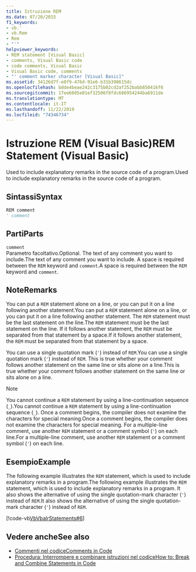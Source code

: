 ```yaml
---
title: Istruzione REM
ms.date: 07/20/2015
f1_keywords:
- vb.'
- vb.Rem
- Rem
- "'"
helpviewer_keywords:
- REM statement [Visual Basic]
- comments, Visual Basic code
- code comments, Visual Basic
- Visual Basic code, comments
- "' comment marker character [Visual Basic]"
ms.assetid: 34126d7f-e0f9-476d-91e6-b31b398615dc
ms.openlocfilehash: bdde4beae242c3175b02cd2af252babb850416f6
ms.sourcegitcommit: 17ee6605e01ef32506f8fdc686954244ba6911de
ms.translationtype: MT
ms.contentlocale: it-IT
ms.lasthandoff: 11/22/2019
ms.locfileid: "74346734"
---
```

# <a name="rem-statement-visual-basic"></a><span data-ttu-id="f222c-102">Istruzione REM (Visual Basic)</span><span class="sxs-lookup"><span data-stu-id="f222c-102">REM Statement (Visual Basic)</span></span>
<span data-ttu-id="f222c-103">Used to include explanatory remarks in the source code of a program.</span><span class="sxs-lookup"><span data-stu-id="f222c-103">Used to include explanatory remarks in the source code of a program.</span></span>  
  
## <a name="syntax"></a><span data-ttu-id="f222c-104">Sintassi</span><span class="sxs-lookup"><span data-stu-id="f222c-104">Syntax</span></span>  
  
```vb  
REM comment  
' comment  
```  
  
## <a name="parts"></a><span data-ttu-id="f222c-105">Parti</span><span class="sxs-lookup"><span data-stu-id="f222c-105">Parts</span></span>  
 `comment`  
 <span data-ttu-id="f222c-106">Parametro facoltativo.</span><span class="sxs-lookup"><span data-stu-id="f222c-106">Optional.</span></span> <span data-ttu-id="f222c-107">The text of any comment you want to include.</span><span class="sxs-lookup"><span data-stu-id="f222c-107">The text of any comment you want to include.</span></span> <span data-ttu-id="f222c-108">A space is required between the `REM` keyword and `comment`.</span><span class="sxs-lookup"><span data-stu-id="f222c-108">A space is required between the `REM` keyword and `comment`.</span></span>  
  
## <a name="remarks"></a><span data-ttu-id="f222c-109">Note</span><span class="sxs-lookup"><span data-stu-id="f222c-109">Remarks</span></span>  
 <span data-ttu-id="f222c-110">You can put a `REM` statement alone on a line, or you can put it on a line following another statement.</span><span class="sxs-lookup"><span data-stu-id="f222c-110">You can put a `REM` statement alone on a line, or you can put it on a line following another statement.</span></span> <span data-ttu-id="f222c-111">The `REM` statement must be the last statement on the line.</span><span class="sxs-lookup"><span data-stu-id="f222c-111">The `REM` statement must be the last statement on the line.</span></span> <span data-ttu-id="f222c-112">If it follows another statement, the `REM` must be separated from that statement by a space.</span><span class="sxs-lookup"><span data-stu-id="f222c-112">If it follows another statement, the `REM` must be separated from that statement by a space.</span></span>  
  
 <span data-ttu-id="f222c-113">You can use a single quotation mark (`'`) instead of `REM`.</span><span class="sxs-lookup"><span data-stu-id="f222c-113">You can use a single quotation mark (`'`) instead of `REM`.</span></span> <span data-ttu-id="f222c-114">This is true whether your comment follows another statement on the same line or sits alone on a line.</span><span class="sxs-lookup"><span data-stu-id="f222c-114">This is true whether your comment follows another statement on the same line or sits alone on a line.</span></span>  
  
> [!NOTE]
> <span data-ttu-id="f222c-115">You cannot continue a `REM` statement by using a line-continuation sequence (`_`).</span><span class="sxs-lookup"><span data-stu-id="f222c-115">You cannot continue a `REM` statement by using a line-continuation sequence (`_`).</span></span> <span data-ttu-id="f222c-116">Once a comment begins, the compiler does not examine the characters for special meaning.</span><span class="sxs-lookup"><span data-stu-id="f222c-116">Once a comment begins, the compiler does not examine the characters for special meaning.</span></span> <span data-ttu-id="f222c-117">For a multiple-line comment, use another `REM` statement or a comment symbol (`'`) on each line.</span><span class="sxs-lookup"><span data-stu-id="f222c-117">For a multiple-line comment, use another `REM` statement or a comment symbol (`'`) on each line.</span></span>  
  
## <a name="example"></a><span data-ttu-id="f222c-118">Esempio</span><span class="sxs-lookup"><span data-stu-id="f222c-118">Example</span></span>  
 <span data-ttu-id="f222c-119">The following example illustrates the `REM` statement, which is used to include explanatory remarks in a program.</span><span class="sxs-lookup"><span data-stu-id="f222c-119">The following example illustrates the `REM` statement, which is used to include explanatory remarks in a program.</span></span> <span data-ttu-id="f222c-120">It also shows the alternative of using the single quotation-mark character (`'`) instead of `REM`.</span><span class="sxs-lookup"><span data-stu-id="f222c-120">It also shows the alternative of using the single quotation-mark character (`'`) instead of `REM`.</span></span>  
  
 [!code-vb[VbVbalrStatements#6](~/samples/snippets/visualbasic/VS_Snippets_VBCSharp/VbVbalrStatements/VB/Class1.vb#6)]  
  
## <a name="see-also"></a><span data-ttu-id="f222c-121">Vedere anche</span><span class="sxs-lookup"><span data-stu-id="f222c-121">See also</span></span>

- [<span data-ttu-id="f222c-122">Commenti nel codice</span><span class="sxs-lookup"><span data-stu-id="f222c-122">Comments in Code</span></span>](../../../visual-basic/programming-guide/program-structure/comments-in-code.md)
- [<span data-ttu-id="f222c-123">Procedura: Interrompere e combinare istruzioni nel codice</span><span class="sxs-lookup"><span data-stu-id="f222c-123">How to: Break and Combine Statements in Code</span></span>](../../../visual-basic/programming-guide/program-structure/how-to-break-and-combine-statements-in-code.md)
